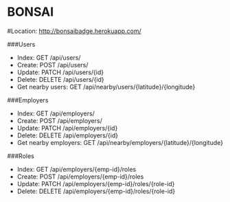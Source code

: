 BONSAI
======


#Location: http://bonsaibadge.herokuapp.com/

###Users
* Index:  GET /api/users/
* Create: POST /api/users/
* Update: PATCH /api/users/{id}
* Delete: DELETE /api/users/{id}
* Get nearby users: GET /api/nearby/users/{latitude}/{longitude}

###Employers
* Index:  GET /api/employers/
* Create: POST /api/employers/
* Update: PATCH /api/employers/{id}
* Delete: DELETE /api/employers/{id}
* Get nearby employers: GET /api/nearby/employers/{latitude}/{longitude}

###Roles
* Index:  GET /api/employers/{emp-id}/roles
* Create: POST /api/employers/{emp-id}/roles
* Update: PATCH /api/employers/{emp-id}/roles/{role-id}
* Delete: DELETE /api/employers/{emp-id}/roles/{role-id}